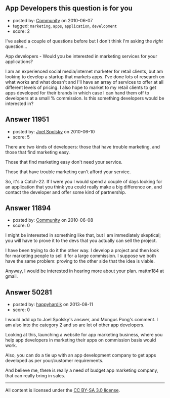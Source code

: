 ## App Developers this question is for you

- posted by: [Community](https://stackexchange.com/users/-1/-1-community) on 2010-06-07
- tagged: `marketing`, `apps`, `application`, `development`
- score: 2

I've asked a couple of questions before but I don't think I'm asking the *right* question...

App developers - Would you be interested in marketing services for your applications? 

I am an experienced social media/internet marketer for retail clients, but am looking to develop a startup that markets apps. I've done lots of research on what works and what doesn't and I'll have an array of services to offer at all different levels of pricing. I also hope to market to my retail clients to get apps developed for their brands in which case I can hand them off to developers at a small % commission. Is this something developers would be interested in? 

 


## Answer 11951

- posted by: [Joel Spolsky](https://stackexchange.com/users/-1/4335-joel-spolsky) on 2010-06-10
- score: 5

There are two kinds of developers: those that have trouble marketing, and those that find marketing easy.

Those that find marketing easy don't need your service.

Those that have trouble marketing can't afford your service.

So, it's a Catch-22. If I were you I would spend a couple of days looking for an application that you think you could really make a big difference on, and contact the developer and offer some kind of partnership.


## Answer 11894

- posted by: [Community](https://stackexchange.com/users/-1/-1-community) on 2010-06-08
- score: 0

I might be interested in something like that, but I am immediately skeptical; you will have to prove it to the devs that you actually can sell the project.

I have been trying to do it the other way. I develop a project and then look for marketing people to sell it for a large commission. I suppose we both have the same problem: proving to the other side that the idea is viable.

Anyway, I would be interested in hearing more about your plan. mattm184 at gmail.


## Answer 50281

- posted by: [happyhardik](https://stackexchange.com/users/-1/27374-happyhardik) on 2013-08-11
- score: 0

I would add up to Joel Spolsky's answer, and Mongus Pong's comment. I am also into the category 2 and so are lot of other app developers. 

Looking at this, launching a website for app marketing business, where you help app developers in marketing their apps on commission basis would work. 

Also, you can do a tie up with an app development company to get apps developed as per your/customer requirements.

And believe me, there is really a need of budget app marketing company, that can really bring in sales.



---

All content is licensed under the [CC BY-SA 3.0 license](https://creativecommons.org/licenses/by-sa/3.0/).
